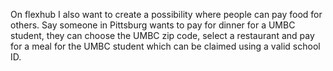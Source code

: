On flexhub I also want to create a possibility where people can pay food for others.
Say someone in Pittsburg wants to pay for dinner for a UMBC student, they can choose the UMBC zip code, select a restaurant and pay for a meal for the UMBC student which can be claimed using a valid school ID.
